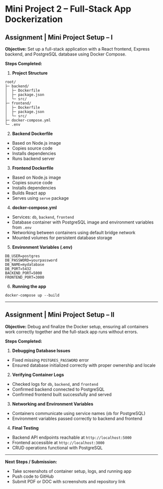 # Mini Project 2 – Full-Stack App Dockerization

## Assignment | Mini Project Setup – I

**Objective:**
Set up a full-stack application with a React frontend, Express backend, and PostgreSQL database using Docker Compose.

**Steps Completed:**

1. **Project Structure**

```
root/
├─ backend/
│  ├─ Dockerfile
│  ├─ package.json
│  └─ src/
├─ frontend/
│  ├─ Dockerfile
│  ├─ package.json
│  └─ src/
├─ docker-compose.yml
└─ .env
```

2. **Backend Dockerfile**

* Based on Node.js image
* Copies source code
* Installs dependencies
* Runs backend server

3. **Frontend Dockerfile**

* Based on Node.js image
* Copies source code
* Installs dependencies
* Builds React app
* Serves using `serve` package

4. **docker-compose.yml**

* Services: `db`, `backend`, `frontend`
* Database container with PostgreSQL image and environment variables from `.env`
* Networking between containers using default bridge network
* Mounted volumes for persistent database storage

5. **Environment Variables (.env)**

```
DB_USER=postgres
DB_PASSWORD=yourpassword
DB_NAME=mydatabase
DB_PORT=5432
BACKEND_PORT=5000
FRONTEND_PORT=3000
```

6. **Running the app**

```
docker-compose up --build
```

---

## Assignment | Mini Project Setup – II

**Objective:**
Debug and finalize the Docker setup, ensuring all containers work correctly together and the full-stack app runs without errors.

**Steps Completed:**

1. **Debugging Database Issues**

* Fixed missing `POSTGRES_PASSWORD` error
* Ensured database initialized correctly with proper ownership and locale

2. **Verifying Container Logs**

* Checked logs for `db`, `backend`, and `frontend`
* Confirmed backend connected to PostgreSQL
* Confirmed frontend built successfully and served

3. **Networking and Environment Variables**

* Containers communicate using service names (`db` for PostgreSQL)
* Environment variables passed correctly to backend and frontend

4. **Final Testing**

* Backend API endpoints reachable at `http://localhost:5000`
* Frontend accessible at `http://localhost:3000`
* CRUD operations functional with PostgreSQL

---

**Next Steps / Submission:**

* Take screenshots of container setup, logs, and running app
* Push code to GitHub
* Submit PDF or DOC with screenshots and repository link
